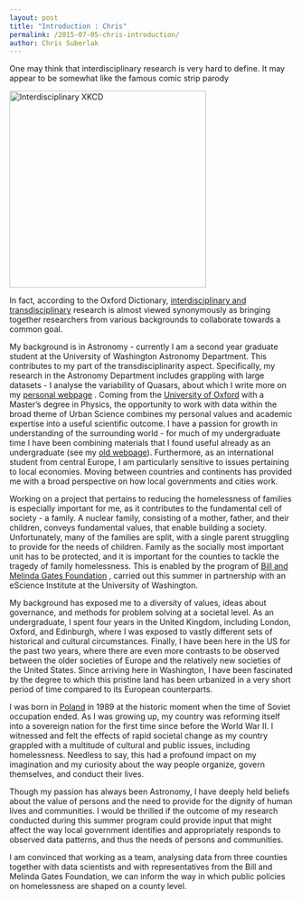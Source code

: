 ```yaml
---
layout: post
title: "Introduction : Chris"
permalink: /2015-07-05-chris-introduction/
author: Chris Suberlak
---
```


One may think that interdisciplinary research is very hard to define. It may appear to be somewhat like the famous comic strip parody 

<img src="http://imgs.xkcd.com/comics/interdisciplinary.png" alt="Interdisciplinary XKCD" style="width:348px;">


In fact, according to the Oxford Dictionary, [interdisciplinary and transdisciplinary](http://www.oxforddictionaries.com/us/definition/american_english/transdisciplinary) research is almost viewed synonymously as bringing together researchers from various backgrounds to collaborate towards a common goal. 

My background is in Astronomy - currently I am a second year graduate student at the University of Washington Astronomy Department. This contributes to my part of the transdisciplinarity aspect. Specifically, my research in the Astronomy Department includes grappling with large datasets - I analyse the variability of Quasars, about which I write more on my [personal webpage](https://blogs.uw.edu/suberlak/quasar-variability/) .  Coming from the [University of Oxford](http://www.ox.ac.uk/)  with a Master’s degree in Physics, the opportunity to work with data within the broad theme of Urban Science combines my personal values and academic expertise into a useful scientific outcome.   I have a passion for growth in understanding of the surrounding world - for much of my undergraduate time I have been combining materials that I found useful already as an undergraduate (see my [old webpage](https://scichris.wordpress.com/study/)). Furthermore,  as an international student from central Europe, I am particularly sensitive to issues pertaining to local economies. Moving between countries and continents has provided me with a broad perspective on how local governments and cities work. 


Working on a project that pertains to reducing the homelessness of families is especially important for me, as it contributes to the fundamental cell of society - a family.  A nuclear family, consisting  of a mother,  father, and their children, conveys  fundamental values, that enable building a society. Unfortunately, many of the families are split, with a single parent struggling to  provide for the needs of children. Family as the socially most important unit has to be protected, and it is important for the  counties to tackle the tragedy of family homelessness. This is enabled by the program of [Bill and Melinda Gates Foundation](http://www.gatesfoundation.org/What-We-Do/US-Program/Washington-State/Homelessness-and-Family-Stability) , carried out this summer in partnership with an eScience Institute at the University of Washington. 

My background has exposed me to a diversity of values, ideas about governance, and methods for problem solving at a societal level. As an undergraduate, I spent four years in the United Kingdom, including London, Oxford, and Edinburgh, where I was exposed to vastly different sets of historical and cultural circumstances. Finally, I have been here in the US for the past two years, where there are even more contrasts to be observed between the older societies of Europe and the relatively new societies of the United States. Since arriving here in Washington, I have been fascinated by the degree to which this pristine land has been urbanized in a very short period of time compared to its European counterparts.

I was born in [Poland](http://www.poland.travel/en/) in 1989 at the historic moment when the time of Soviet occupation ended. As I was growing up, my country was reforming itself into a sovereign nation for the first time since before the World War II. I witnessed and felt the effects of rapid societal change as my country grappled with a multitude of cultural and public issues, including homelessness. Needless to say, this had a profound impact on my imagination and my curiosity about the way people organize, govern themselves, and conduct their lives.

Though my passion has always been Astronomy, I have deeply held beliefs about the value of
persons and the need to provide for the dignity of human lives and communities. I would be
thrilled if the outcome of my research conducted during this summer program could provide
input that might affect the way local government identifies and appropriately responds to
observed data­ patterns, and thus the needs of persons and communities.

I am convinced that working as a team, analysing data from three counties  together with data scientists and with  representatives from the Bill and Melinda Gates Foundation, we can inform the way in which  public policies on homelessness are shaped on a county level.
